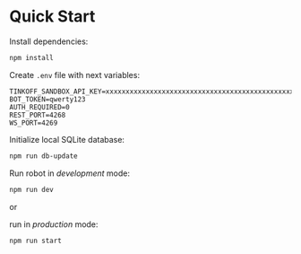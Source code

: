 # Quick Start

Install dependencies: 

```sh
npm install
```

Create `.env` file with next variables:

```env
TINKOFF_SANDBOX_API_KEY=xxxxxxxxxxxxxxxxxxxxxxxxxxxxxxxxxxxxxxxxxxxxxxx
BOT_TOKEN=qwerty123
AUTH_REQUIRED=0
REST_PORT=4268
WS_PORT=4269
```

Initialize local SQLite database:

```sh
npm run db-update
```

Run robot in _development_ mode:

```sh
npm run dev
```

or

run in _production_ mode:

```sh
npm run start
```